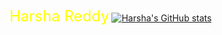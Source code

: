 <span style="color: Yellow; font-size: 24px;">Harsha Reddy</span>
[![Harsha's GitHub stats](https://github-readme-stats.vercel.app/api?username=harshavardhanm03)](https://github.com/anuraghazra/github-readme-stats)
